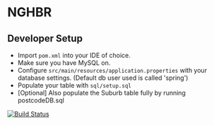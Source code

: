 # NGHBR #

## Developer Setup ##

- Import `pom.xml` into your IDE of choice.
- Make sure you have MySQL on.
- Configure `src/main/resources/application.properties` with your database settings. (Default db user used is called 'spring')
- Populate your table with `sql/setup.sql`
- [Optional] Also populate the Suburb table fully by running postcodeDB.sql

[![Build Status](http://jenkins.techlab.works/buildStatus/icon?job=nghbr)](http://jenkins.techlab.works/job/nghbr/)